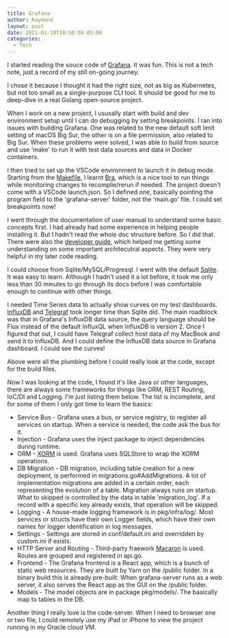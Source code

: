 ```yaml
---
title: Grafana
author: Raymond
layout: post
date: 2021-01-10T10:50:58-05:00
categories:
  - Tech
---
```


I started reading the souce code of [Grafana](https://github.com/grafana). It was fun. This is not a tech note, just a record of my still on-going journey.

I chose it because I thought it had the right size, not as big as Kubernetes, but not too small as a single-purpose CLI tool. It should be good for me to deep-dive in a real Golang open-source project.

When I work on a new project, I ususally start with build and dev environment setup until I can do debugging by setting breakpoints. I ran into issues with building Grafana. One was related to the new default soft limit setting of macOS Big Sur, the other is on a file permission, also related to Big Sur. When these problems were solved, I was able to build from source and use 'make' to run it with test data sources and data in Docker containers.

I then tried to set up the VSCode environment to launch it in debug mode. Starting from the [Makefile](https://pubs.opengroup.org/onlinepubs/9699919799/utilities/make.html), I learnt [Bra](https://github.com/unknwon/bra), which is a nice tool to run things while monitoring changes to recomplie/rerun if needed. The project doesn't come with a VSCode launch.json. So I defined one, basically pointing the program field to the 'grafana-server' folder, not the 'main.go' file. I could set breakpoints now!

I went through the documentation of user manual to understand some basic concepts first. I had already had some experience in helping people installing it. But I hadn't read the whole doc structure before. So I did that. There were also the [developer guide](https://github.com/grafana/grafana/blob/master/contribute/developer-guide.md), which helped me getting some understanding on some important architecutral aspects. They were very helpful in my later code reading.

I could choose from Sqlite/MySQL/Progresql. I went with the default [Sqlite](https://sqlite.org/). It was easy to learn. Although I hadn't used it a lot before, it took me only less than 30 minutes to go through its docs before I was comfortable enough to continue with other things. 

I needed Time Series data to actually show curves on my test dashboards. [InfluxDB](https://www.influxdata.com/) and [Telegraf](https://github.com/influxdata/telegraf) took longer time than Sqlite did. The main roadblock was that in Grafana's InfluxDB data source, the query language should be Flux instead of the default InfluxQL when InfluxDB is version 2. Once I figured that out, I could have Telegraf collect host data of my MacBook and send it to InfluxDB. And I could define the InfluxDB data source in Grafana dashboard. I could see the curves!

Above were all the plumbing before I could really look at the code, except for the build files.

Now I was looking at the code, I found it's like Java or other languages, there are always some frameworks for things like ORM, REST Routing, IoC/DI and Logging. I'm just listing them below. The list is incomplete, and for some of them I only got time to learn the basics:

* Service Bus - Grafana uses a bus, or service registry, to register all services on startup. When a service is needed, the code ask the bus for it.
* Injection - Grafana uses the inject package to inject dependencies during runtime.
* ORM - [XORM](https://github.com/go-xorm/xorm) is used. Grafana uses SQLStore to wrap the XORM operations.
* DB Migration - DB migration, including table creation for a new deployment, is performed in migrations.go#AddMigrations. A lot of implementation migrations are added in a certain order, each representing the evolution of a table. Migration always runs on startup. What to skipped is controlled by the data in table 'migration_log'. If a record with a specific key already exists, that operation will be skipped.
* Logging - A house-made logging framework is in pkg/infra/log/. Most services or structs have their own Logger fields, which have their own names for logger identification in log messages.
* Settings - Settings are stored in conf/default.ini and overridden by custom.ini if exists.
* HTTP Server and Routing - Third-party fraework [Macaron](https://github.com/go-macaron/macaron) is used. Routes are grouped and registered in api.go.
* Frontend - The Grafana frontend is a React app, which is a bunch of static web resources. They are built by Yarn on the /public folder. In a binary build this is already pre-built. When grafana-server runs as a web server, it also serves the React app as the GUI on the /public folder.
* Models - The model objects are in package pkg/models/. The basically map to tables in the DB.

Another thing I really love is the code-server. When I need to browser one or two file, I could remotely use my iPad or iPhone to view the project running in my Oracle cloud VM.
